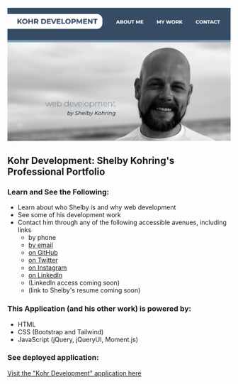 ![Kohr Development](assets/images/portfolio-screenshot.png)

## Kohr Development: Shelby Kohring's Professional Portfolio

### Learn and See the Following:
* Learn about who Shelby is and why web development
* See some of his development work
* Contact him through any of the following accessible avenues, including links
  * by phone
  * [by email](mailto:kohringsw@gmail.com)
  * [on GitHub](https://github.com/kohringsw)
  * [on Twitter](https://twitter.com/shelbykohring)
  * [on Instagram](https://www.instagram.com/shelbykohring/)
  * [on LinkedIn](https://www.linkedin.com/in/shelby-kohring-3335171b8/)
  * (LinkedIn access coming soon)
  * (link to Shelby's resume coming soon)

### This Application (and his other work) is powered by:
* HTML
* CSS (Bootstrap and Tailwind)
* JavaScript (jQuery, jQueryUI, Moment.js)

### See deployed application:
[Visit the "Kohr Development" application here](https://kohringsw.github.io/kohr-development/)